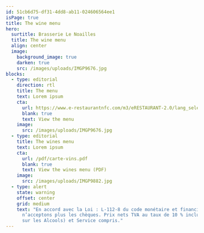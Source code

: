 ```yaml
---
id: 51cb6d75-df31-4dd8-ab11-024606564ee1
isPage: true
title: The wine menu
hero:
  surtitle: Brasserie Le Noailles
  title: The wine menu
  align: center
  image:
    background_image: true
    darken: true
    src: /images/uploads/IMGP9676.jpg
blocks:
  - type: editorial
    direction: rtl
    title: The menu
    text: Lorem ipsum
    cta:
      url: https://www.e-restaurantnfc.com/m3/eRESTAURANT-2.0/lang_select.php?rest_ref=DELBUS1122
      blank: true
      text: View the menu
    image:
      src: /images/uploads/IMGP9676.jpg
  - type: editorial
    title: The wines menu
    text: Lorem ipsum
    cta:
      url: /pdf/carte-vins.pdf
      blank: true
      text: View the wines menu (PDF)
    image:
      src: /images/uploads/IMGP9882.jpg
  - type: alert
    state: warning
    offset: center
    grid: medium
    text: "En accord avec la Loi : L-112-8 du code monétaire et financier, nous
      n’acceptons plus les chèques. Prix nets TVA au taux de 10 % incluse (20%
      sur les Alcools) et Service compris."
---
```

